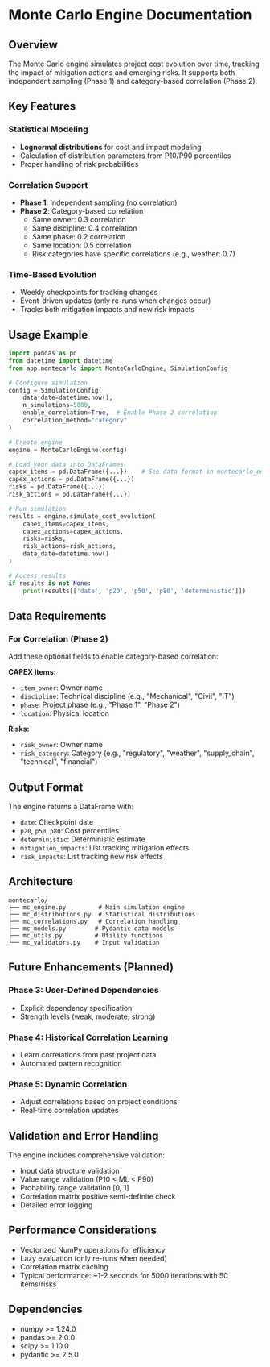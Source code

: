 # Monte Carlo Engine Documentation

## Overview
The Monte Carlo engine simulates project cost evolution over time, tracking the impact of mitigation actions and emerging risks. It supports both independent sampling (Phase 1) and category-based correlation (Phase 2).

## Key Features

### Statistical Modeling
- **Lognormal distributions** for cost and impact modeling
- Calculation of distribution parameters from P10/P90 percentiles
- Proper handling of risk probabilities

### Correlation Support
- **Phase 1**: Independent sampling (no correlation)
- **Phase 2**: Category-based correlation
  - Same owner: 0.3 correlation
  - Same discipline: 0.4 correlation
  - Same phase: 0.2 correlation
  - Same location: 0.5 correlation
  - Risk categories have specific correlations (e.g., weather: 0.7)

### Time-Based Evolution
- Weekly checkpoints for tracking changes
- Event-driven updates (only re-runs when changes occur)
- Tracks both mitigation impacts and new risk impacts

## Usage Example

```python
import pandas as pd
from datetime import datetime
from app.montecarlo import MonteCarloEngine, SimulationConfig

# Configure simulation
config = SimulationConfig(
    data_date=datetime.now(),
    n_simulations=5000,
    enable_correlation=True,  # Enable Phase 2 correlation
    correlation_method="category"
)

# Create engine
engine = MonteCarloEngine(config)

# Load your data into DataFrames
capex_items = pd.DataFrame({...})    # See data format in montecarlo_engine_method.md
capex_actions = pd.DataFrame({...})
risks = pd.DataFrame({...})
risk_actions = pd.DataFrame({...})

# Run simulation
results = engine.simulate_cost_evolution(
    capex_items=capex_items,
    capex_actions=capex_actions,
    risks=risks,
    risk_actions=risk_actions,
    data_date=datetime.now()
)

# Access results
if results is not None:
    print(results[['date', 'p20', 'p50', 'p80', 'deterministic']])
```

## Data Requirements

### For Correlation (Phase 2)
Add these optional fields to enable category-based correlation:

**CAPEX Items:**
- `item_owner`: Owner name
- `discipline`: Technical discipline (e.g., "Mechanical", "Civil", "IT")
- `phase`: Project phase (e.g., "Phase 1", "Phase 2")
- `location`: Physical location

**Risks:**
- `risk_owner`: Owner name
- `risk_category`: Category (e.g., "regulatory", "weather", "supply_chain", "technical", "financial")

## Output Format

The engine returns a DataFrame with:
- `date`: Checkpoint date
- `p20`, `p50`, `p80`: Cost percentiles
- `deterministic`: Deterministic estimate
- `mitigation_impacts`: List tracking mitigation effects
- `risk_impacts`: List tracking new risk effects

## Architecture

```
montecarlo/
├── mc_engine.py         # Main simulation engine
├── mc_distributions.py  # Statistical distributions
├── mc_correlations.py   # Correlation handling
├── mc_models.py        # Pydantic data models
├── mc_utils.py         # Utility functions
└── mc_validators.py    # Input validation
```

## Future Enhancements (Planned)

### Phase 3: User-Defined Dependencies
- Explicit dependency specification
- Strength levels (weak, moderate, strong)

### Phase 4: Historical Correlation Learning
- Learn correlations from past project data
- Automated pattern recognition

### Phase 5: Dynamic Correlation
- Adjust correlations based on project conditions
- Real-time correlation updates

## Validation and Error Handling

The engine includes comprehensive validation:
- Input data structure validation
- Value range validation (P10 < ML < P90)
- Probability range validation [0, 1]
- Correlation matrix positive semi-definite check
- Detailed error logging

## Performance Considerations

- Vectorized NumPy operations for efficiency
- Lazy evaluation (only re-runs when needed)
- Correlation matrix caching
- Typical performance: ~1-2 seconds for 5000 iterations with 50 items/risks

## Dependencies

- numpy >= 1.24.0
- pandas >= 2.0.0
- scipy >= 1.10.0
- pydantic >= 2.5.0
